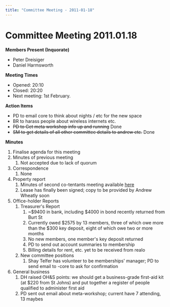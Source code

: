 ```yaml
---
title: "Committee Meeting - 2011-01-18"
---
```

# Committee Meeting 2011.01.18

**Members Present (Inquorate)**

-   Peter Dreisiger
-   Daniel Harmsworth

**Meeting Times**

-   Opened: 20:10
-   Closed: 20:20
-   Next meeting: 1st February.

**Action Items**

-   PD to email core to think about nights / etc for the new space
-   BR to harass people about wireless internets etc.
-   <s>PD to Get meta workshop info up and running</s> Done
-   <s>SM to get details of all other committee details to andrew etc.</s> Done

**Minutes**

1.  Finalise agenda for this meeting
2.  Minutes of previous meeting
    1.  Not accepted due to lack of quorum
3.  Correspondence
    1.  None
4.  Property report
    1.  Minutes of second co-tentants meeting available [here](/committee/co-tenants_meeting_2011.01.18)
    2.  Lease has finally been signed; copy to be provided by Andrew Wheatly soon
5.  Office-holder Reports
    1.  Treasurer's Report
        1.  \~\$9400 in bank, including \$4000 in bond recently returned from Burt St
        2.  Currently owed \$2575 by 13 members, three of which owe more than the \$300 key deposit, eight of which owe two or more months
        3.  No new members, one member's key deposit returned
        4.  PD to send out account summaries to membership
        5.  Billing details for rent, etc. yet to be received from realo
    2.  New committee positions
        1.  Shay Telfer has volunteer to be memberships' manager; PD to send email to -core to ask for confirmation
6.  General business
    1.  DH raised OH&S points: we should get a business-grade first-aid kit (at \$220 from St Johns) and put together a register of people qualified to administer first aid
    2.  PD sent out email about meta-workshop; current have 7 attending, 13 maybes
